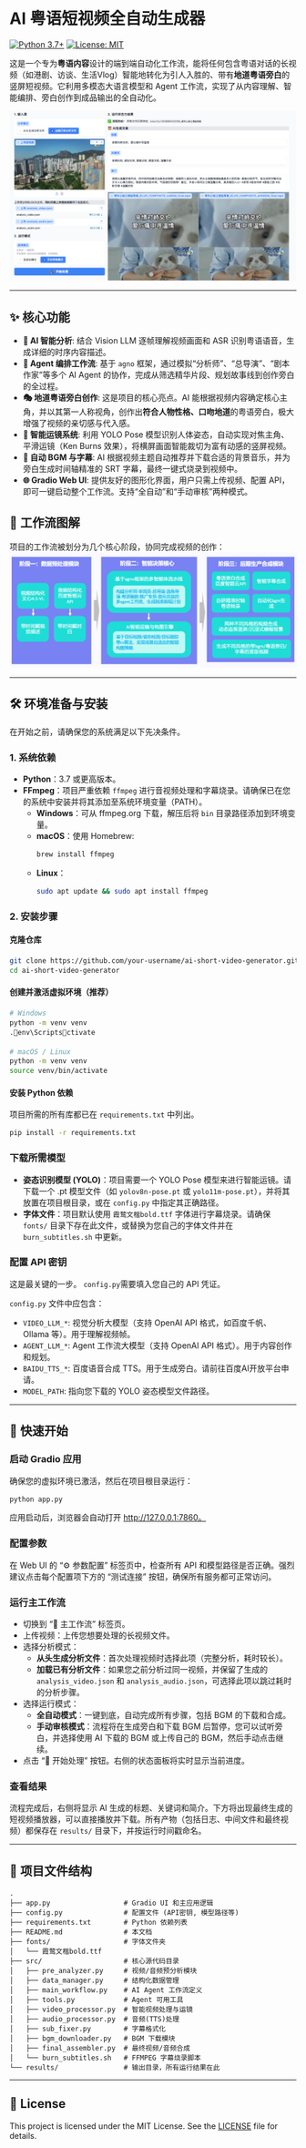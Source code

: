 # AI 粤语短视频全自动生成器

[![Python 3.7+](https://img.shields.io/badge/python-3.7+-blue.svg)](https://www.python.org/downloads/)
[![License: MIT](https://img.shields.io/badge/License-MIT-yellow.svg)](https://opensource.org/licenses/MIT)

这是一个专为**粤语内容**设计的端到端自动化工作流，能将任何包含粤语对话的长视频（如港剧、访谈、生活Vlog）智能地转化为引人入胜的、带有**地道粤语旁白**的竖屏短视频。它利用多模态大语言模型和 Agent 工作流，实现了从内容理解、智能编排、旁白创作到成品输出的全自动化。


![Gradio UI Screenshot](images/ui.png)  


---

## ✨ 核心功能

*   **🤖 AI 智能分析**: 结合 Vision LLM 逐帧理解视频画面和 ASR 识别粤语语音，生成详细的时序内容描述。
*   **📝 Agent 编排工作流**: 基于 `agno` 框架，通过模拟“分析师”、“总导演”、“剧本作家”等多个 AI Agent 的协作，完成从筛选精华片段、规划故事线到创作旁白的全过程。
*   **🎭 地道粤语旁白创作**: 这是项目的核心亮点。AI 能根据视频内容确定核心主角，并以其第一人称视角，创作出**符合人物性格、口吻地道**的粤语旁白，极大增强了视频的亲切感与代入感。
*   **🎥 智能运镜系统**: 利用 YOLO Pose 模型识别人体姿态，自动实现对焦主角、平滑运镜（Ken Burns 效果），将横屏画面智能裁切为富有动感的竖屏视频。
*   **🎵 自动 BGM 与字幕**: AI 根据视频主题自动推荐并下载合适的背景音乐，并为旁白生成时间轴精准的 SRT 字幕，最终一键式烧录到视频中。
*   **🌐 Gradio Web UI**: 提供友好的图形化界面，用户只需上传视频、配置 API，即可一键启动整个工作流。支持“全自动”和“手动审核”两种模式。

## 🌊 工作流图解

项目的工作流被划分为几个核心阶段，协同完成视频的创作：
![Structure](images/structure.png)  


---

## 🛠️ 环境准备与安装

在开始之前，请确保您的系统满足以下先决条件。

### 1. 系统依赖

- **Python**：3.7 或更高版本。
- **FFmpeg**：项目严重依赖 `ffmpeg` 进行音视频处理和字幕烧录。请确保已在您的系统中安装并将其添加至系统环境变量（PATH）。
  - **Windows**：可从 ffmpeg.org 下载，解压后将 `bin` 目录路径添加到环境变量。
  - **macOS**：使用 Homebrew:
    ```bash
    brew install ffmpeg
    ```
  - **Linux**：
    ```bash
    sudo apt update && sudo apt install ffmpeg
    ```

### 2. 安装步骤

#### 克隆仓库
```bash
git clone https://github.com/your-username/ai-short-video-generator.git
cd ai-short-video-generator
```

#### 创建并激活虚拟环境（推荐）
```bash
# Windows
python -m venv venv
.env\Scriptsctivate

# macOS / Linux
python -m venv venv
source venv/bin/activate
```

#### 安装 Python 依赖
项目所需的所有库都已在 `requirements.txt` 中列出。
```bash
pip install -r requirements.txt
```

### 下载所需模型

- **姿态识别模型 (YOLO)**：项目需要一个 YOLO Pose 模型来进行智能运镜。请下载一个 .pt 模型文件（如 `yolov8n-pose.pt` 或 `yolo11m-pose.pt`），并将其放置在项目根目录，或在 `config.py` 中指定其正确路径。
- **字体文件**：项目默认使用 `霞鹜文楷bold.ttf` 字体进行字幕烧录。请确保 `fonts/` 目录下存在此文件，或替换为您自己的字体文件并在 `burn_subtitles.sh` 中更新。

### 配置 API 密钥

这是最关键的一步。 `config.py`需要填入您自己的 API 凭证。

`config.py` 文件中应包含：

- `VIDEO_LLM_*`: 视觉分析大模型（支持 OpenAI API 格式，如百度千帆、Ollama 等）。用于理解视频帧。
- `AGENT_LLM_*`: Agent 工作流大模型（支持 OpenAI API 格式）。用于内容创作和规划。
- `BAIDU_TTS_*`: 百度语音合成 TTS。用于生成旁白。请前往百度AI开放平台申请。
- `MODEL_PATH`: 指向您下载的 YOLO 姿态模型文件路径。

---

## 🚀 快速开始

### 启动 Gradio 应用

确保您的虚拟环境已激活，然后在项目根目录运行：

```bash
python app.py
```

应用启动后，浏览器会自动打开 http://127.0.0.1:7860。

### 配置参数

在 Web UI 的 “⚙️ 参数配置” 标签页中，检查所有 API 和模型路径是否正确。强烈建议点击每个配置项下方的 “测试连接” 按钮，确保所有服务都可正常访问。

### 运行主工作流

- 切换到 “🚀 主工作流” 标签页。
- 上传视频：上传您想要处理的长视频文件。
- 选择分析模式：
  - **从头生成分析文件**：首次处理视频时选择此项（完整分析，耗时较长）。
  - **加载已有分析文件**：如果您之前分析过同一视频，并保留了生成的 `analysis_video.json` 和 `analysis_audio.json`，可选择此项以跳过耗时的分析步骤。
- 选择运行模式：
  - **全自动模式**：一键到底，自动完成所有步骤，包括 BGM 的下载和合成。
  - **手动审核模式**：流程将在生成旁白和下载 BGM 后暂停，您可以试听旁白，并选择使用 AI 下载的 BGM 或上传自己的 BGM，然后手动点击继续。
- 点击 “🚀 开始处理” 按钮。右侧的状态面板将实时显示当前进度。

### 查看结果

流程完成后，右侧将显示 AI 生成的标题、关键词和简介。下方将出现最终生成的短视频播放器，可以直接播放并下载。所有产物（包括日志、中间文件和最终视频）都保存在 `results/` 目录下，并按运行时间戳命名。

---

## 📁 项目文件结构

```text
.
├── app.py                  # Gradio UI 和主应用逻辑
├── config.py               # 配置文件 (API密钥, 模型路径等)
├── requirements.txt        # Python 依赖列表
├── README.md               # 本文档
├── fonts/                  # 字体文件夹
│   └── 霞鹜文楷bold.ttf
├── src/                    # 核心源代码目录
│   ├── pre_analyzer.py     # 视频/音频预分析模块
│   ├── data_manager.py     # 结构化数据管理
│   ├── main_workflow.py    # AI Agent 工作流定义
│   ├── tools.py            # Agent 可用工具
│   ├── video_processor.py  # 智能视频处理与运镜
│   ├── audio_processor.py  # 音频(TTS)处理
│   ├── sub_fixer.py        # 字幕格式化
│   ├── bgm_downloader.py   # BGM 下载模块
│   ├── final_assembler.py  # 最终视频/音频合成
│   └── burn_subtitles.sh   # FFMPEG 字幕烧录脚本
└── results/                # 输出目录，所有运行结果在此
```

---

## 📜 License

This project is licensed under the MIT License. See the [LICENSE](./LICENSE) file for details.
